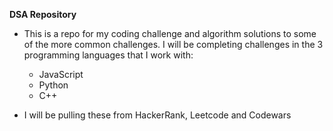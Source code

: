 **DSA Repository**

- This is a repo for my coding challenge and algorithm solutions to some of the more common challenges. I will be completing challenges in the 3 programming languages that I work with:
  - JavaScript
  - Python
  - C++

- I will be pulling these from HackerRank, Leetcode and Codewars